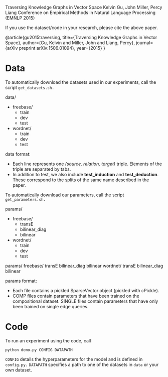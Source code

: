 Traversing Knowledge Graphs in Vector Space
Kelvin Gu, John Miller, Percy Liang
Conference on Empirical Methods in Natural Language Processing (EMNLP 2015)

If you use the dataset/code in your research, please cite the above paper.

@article{gu2015traversing,
  title={Traversing Knowledge Graphs in Vector Space},
  author={Gu, Kelvin and Miller, John and Liang, Percy},
  journal={arXiv preprint arXiv:1506.01094},
  year={2015}
}

# Data
To automatically download the datasets used in our experiments, call the script ```get_datasets.sh.```

data/
 -   freebase/
      - train
	  - dev
	  - test
 -  wordnet/
	- train
	- dev
	- test

data format:
- Each line represents one _(source, relation, target)_ triple. Elements of the
triple are separated by tabs.
- In addition to test, we also include **test_induction** and **test_deduction**. These
correspond to the splits of the same name described in the paper.

To automatically download our parameters, call the script ```get_parameters.sh.```

params/
 -   freebase/
      - transE
	  - bilinear_diag
	  - bilinear
 -  wordnet/
	- train
	- dev
	- test
 
params/
    freebase/
        transE
        bilinear_diag
        bilinear
    wordnet/
        transE
        bilinear_diag
        bilinear

params format:
- Each file contains a pickled SparseVector object (pickled with cPickle).
- COMP files contain parameters that have been trained on the compositional
  dataset. SINGLE files contain parameters that have only been trained on 
  single edge queries.

# Code

To run an experiment using the code, call

    python demo.py CONFIG DATAPATH

```CONFIG``` details the hyperparameters for the model and is defined in
```config.py.```  ```DATAPATH``` specifies a path to one of the datasets in
```data``` or your own dataset.

